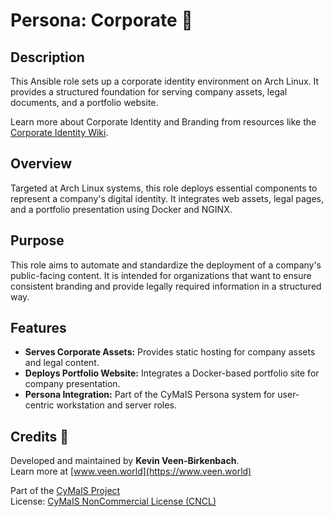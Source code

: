 # Persona: Corporate 🏢

## Description

This Ansible role sets up a corporate identity environment on Arch Linux. It provides a structured foundation for serving company assets, legal documents, and a portfolio website.

Learn more about Corporate Identity and Branding from resources like the [Corporate Identity Wiki](https://en.wikipedia.org/wiki/Corporate_identity).

## Overview

Targeted at Arch Linux systems, this role deploys essential components to represent a company's digital identity. It integrates web assets, legal pages, and a portfolio presentation using Docker and NGINX.

## Purpose

This role aims to automate and standardize the deployment of a company's public-facing content. It is intended for organizations that want to ensure consistent branding and provide legally required information in a structured way.

## Features

- **Serves Corporate Assets:** Provides static hosting for company assets and legal content.
- **Deploys Portfolio Website:** Integrates a Docker-based portfolio site for company presentation.
- **Persona Integration:** Part of the CyMaIS Persona system for user-centric workstation and server roles.

## Credits 📝

Developed and maintained by **Kevin Veen-Birkenbach**.  
Learn more at [www.veen.world](https://www.veen.world)

Part of the [CyMaIS Project](https://github.com/kevinveenbirkenbach/cymais)  
License: [CyMaIS NonCommercial License (CNCL)](https://s.veen.world/cncl)
